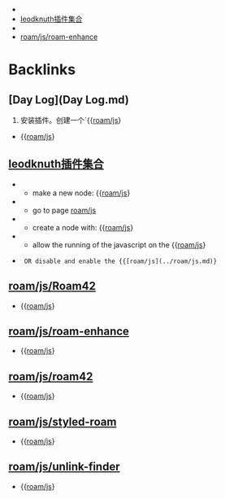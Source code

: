 - 
- [leodknuth插件集合](../leodknuth插件集合.md)
- 
- [roam/js/roam-enhance](../roam/js/roam-enhance.md)

# Backlinks
## [Day Log](Day Log.md)
1. 安装插件。创建一个`{{[roam/js](../roam/js.md)}

- {{[roam/js](../roam/js.md)}

## [leodknuth插件集合](leodknuth插件集合.md)
*  - make a new node: {{[roam/js](../roam/js.md)}

*  - go to page [roam/js](../roam/js.md)

*  - create a node with: {{[roam/js](../roam/js.md)}

*  - allow the running of the javascript on the {{[roam/js](../roam/js.md)}

*      OR disable and enable the {{[roam/js](../roam/js.md)}

## [roam/js/Roam42](roam/js/Roam42.md)
- {{[roam/js](../roam/js.md)}

## [roam/js/roam-enhance](roam/js/roam-enhance.md)
- {{[roam/js](../roam/js.md)}

## [roam/js/roam42](roam/js/roam42.md)
- {{[roam/js](../roam/js.md)}

## [roam/js/styled-roam](roam/js/styled-roam.md)
- {{[roam/js](../roam/js.md)}

## [roam/js/unlink-finder](roam/js/unlink-finder.md)
- {{[roam/js](../roam/js.md)}

